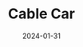 ---
title: Cable Car
fulltitle: Cable Car

date: 2024-01-31

tags:
- 2024

characters:
- tzipora
categories:
- sketch
keywords:
- 2024

rgb: 209, 148, 124
url: /stories/cable-car/
toc: false

image: /images/fullres/cablecar.jpg
caption: If Tzipora was a cable car.
---